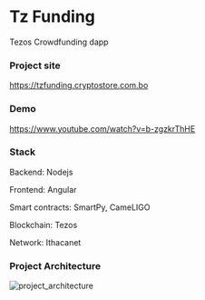 # Tz Funding
Tezos Crowdfunding dapp

### Project site
https://tzfunding.cryptostore.com.bo

### Demo

https://www.youtube.com/watch?v=b-zgzkrThHE

### Stack

Backend: Nodejs

Frontend: Angular

Smart contracts: SmartPy, CameLIGO

Blockchain: Tezos

Network: Ithacanet

### Project Architecture

![project_architecture](http://200.58.83.81:3000/wp-images/tzfunding_architecture.png)
